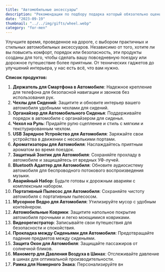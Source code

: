```yaml
---
title: "Автомобильные аксессуары"
description: "Рекомендации по подбору подарка который обязательно оценит автолюбитель"
date: "2023-09-19"
thumbnail: "../../img/gifts/wheel.webp"
category: "for-men"
---
```

Улучшите время, проведенное на дороге, с выбором практичных и стильных автомобильных аксессуаров. Независимо от того, хотите ли вы повысить комфорт, порядок или безопасность, эти продукты созданы для того, чтобы сделать вашу повседневную поездку или дорожное путешествие более приятным. От технических гаджетов до улучшений интерьера, у нас есть всё, что вам нужно.

**Список продуктов:**
1. **Держатель для Смартфона в Автомобиле**: Надежное крепление для телефона для безопасной навигации и звонков без использования рук.
2. **Чехлы для Сидений**: Защитите и обновите интерьер вашего автомобиля удобными чехлами для сидений.
3. **Органайзер для Автомобильного Сиденья**: Поддерживайте порядок в автомобиле с органайзером для сиденья.
4. **Чехол на Руль**: Придайте рулю сцепление и стиль с мягким и текстурированным чехлом.
5. **USB Зарядное Устройство для Автомобиля**: Заряжайте свои устройства в движении с несколькими портами.
6. **Ароматизаторы для Автомобиля**: Наслаждайтесь приятным ароматом во время поездок.
7. **Защитный Зонтик для Автомобиля**: Сохраняйте прохладу в автомобиле и защищайтесь от вредных УФ-лучей.
8. **Bluetooth Адаптер для Автомобиля**: Обновите аудиосистему автомобиля для беспроводного потокового воспроизведения музыки.
9. **Аварийный Набор**: Будьте готовы к дорожным авариям с комплексным набором.
10. **Портативный Пылесос для Автомобиля**: Сохраняйте чистоту автомобиля с портативным пылесосом.
11. **Мусорное Ведро для Автомобиля**: Утилизируйте мусор с удобным контейнером.
12. **Автомобильные Коврики**: Защитите напольное покрытие автомобиля прочными и легко моющимися ковриками.
13. **Видеорегистратор**: Записывайте свои путешествия для безопасности и спокойствия.
14. **Прокладка между Сиденьями для Автомобиля**: Предотвращайте падение предметов между сиденьями.
15. **Защита Окон для Автомобиля**: Защищайте пассажиров от солнечной бликов.
16. **Манометр для Давления Воздуха в Шинах**: Отслеживайте давление в шинах для оптимальной производительности.
17. **Рамка для Номерного Знака**: Персонализируйте вн
